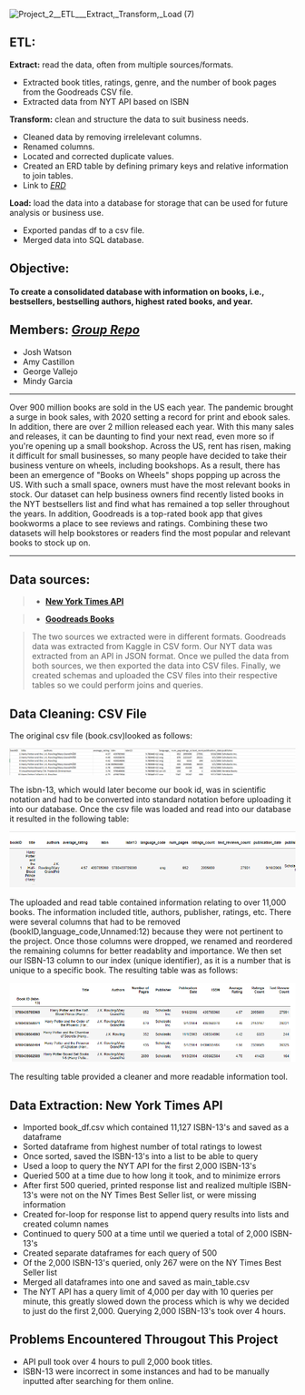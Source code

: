
![Project_2__ETL___Extract,_Transform,_Load (7)](https://user-images.githubusercontent.com/96347335/159202461-2a5783dd-0750-4e0a-9683-5d3b11330e33.png)



## ETL:

__Extract:__ read the data, often from multiple sources/formats.
- Extracted book titles, ratings, genre, and the number of book pages from the Goodreads CSV file.
- Extracted data from NYT API based on ISBN


__Transform:__ clean and structure the data to suit business needs.
- Cleaned data by removing irrelelevant columns.
- Renamed columns.
- Located and corrected duplicate values.
- Created an ERD table by defining primary keys and relative information to join tables. 
- Link to _[ERD](Resources/erd.png)_

__Load:__ load the data into a database for storage that can be used for future analysis or business use.

- Exported pandas df to a csv file. 
- Merged data into SQL database.



##  Objective: 
####  To create a consolidated database with information on books, i.e., bestsellers, bestselling authors, highest rated books, and year. 
 





## Members: _[Group Repo](https://github.com/JWatson1102/Project_2.git)_

- Josh Watson
- Amy Castillon
- George Vallejo
- Mindy Garcia

     



***
Over 900 million books are sold in the US each year. The pandemic brought a surge in book sales, with 2020 setting a record for print and ebook sales. In addition, there are over 2 million released each year. With this many sales and releases, it can be daunting to find your next read, even more so if you're opening up a small bookshop. Across the US, rent has risen, making it difficult for small businesses, so many people have decided to take their business venture on wheels, including bookshops. As a result, there has been an emergence of "Books on Wheels" shops popping up across the US. With such a small space, owners must have the most relevant books in stock. Our dataset can help business owners find recently listed books in the NYT bestsellers list and find what has remained a top seller throughout the years. In addition, Goodreads is a top-rated book app that gives bookworms a place to see reviews and ratings. Combining these two datasets will help bookstores or readers find the most popular and relevant books to stock up on. 

***

## Data sources:

> - __[New York Times API ](https://developer.nytimes.com/docs/books-product/1/routes/lists.json/get)__ 

> - __[Goodreads Books](https://www.kaggle.com/jealousleopard/goodreadsbooks?select=books.csv)__ 

> The two sources we extracted were in different formats. Goodreads data was extracted from Kaggle in CSV form. Our NYT data was extracted from an API in JSON format. Once we pulled the data from both sources, we then exported the data into CSV files. Finally, we created schemas and uploaded the CSV files into their respective tables so we could perform joins and queries.


## Data Cleaning: CSV File
The original csv file (book.csv)looked as follows: 

![alt txt](Resources/Excel_screenshot.png)

The isbn-13, which would later become our book id, was in scientific notation and had to be converted into standard notation before uploading it into our database. Once the csv file was loaded and read into our database it resulted in the following table:

![alt txt](Resources/original_book_screenshot.png)

 The uploaded and read table contained information relating to over 11,000 books. The information included title, authors, publisher, ratings, etc. There were several columns that had to be removed (bookID,language_code,Unnamed:12) because they were not pertinent to the project. Once those columns were dropped, we renamed and reordered the remaining columns for better readablity and importance. We then set our ISBN-13 column to our index (unique identifier), as it is a number that is unique to a specific book. The resulting table was as follows:

 ![alt txt](Resources/final_book_screenshot.png)

 The resulting table provided a cleaner and more readable information tool.

 ## Data Extraction: New York Times API
 - Imported book_df.csv which contained 11,127 ISBN-13's and saved as a dataframe
 - Sorted dataframe from highest number of total ratings to lowest
 - Once sorted, saved the ISBN-13's into a list to be able to query
 - Used a loop to query the NYT API for the first 2,000 ISBN-13's
 - Queried 500 at a time due to how long it took, and to minimize errors
 - After first 500 queried, printed response list and realized multiple ISBN-13's were not on the NY Times Best Seller list, or were missing information
 - Created for-loop for response list to append query results into lists and created column names
 - Continued to query 500 at a time until we queried a total of 2,000 ISBN-13's
 - Created separate dataframes for each query of 500
 - Of the 2,000 ISBN-13's queried, only 267 were on the NY Times Best Seller list
 - Merged all dataframes into one and saved as main_table.csv
 - The NYT API has a query limit of 4,000 per day with 10 queries per minute, this greatly slowed down the process which is why we decided to just do the first 2,000. Querying 2,000 ISBN-13's took over 4 hours.
 
 ## Problems Encountered Througout This Project
 
 - API pull took over 4 hours to pull 2,000 book titles. 
 - ISBN-13 were incorrect in some instances and had to be manually inputted after searching for them online. 
 



